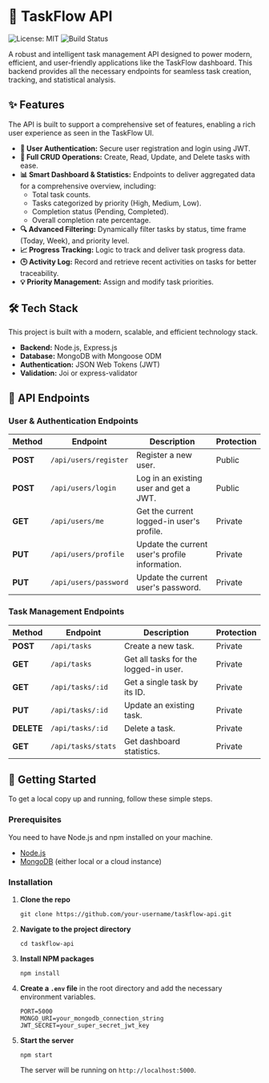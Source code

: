 <!DOCTYPE html>
<html lang="en">
<body>
<div class="container">
        <h1>🚀 TaskFlow API</h1>
        <div class="badges">
            <img src="https://img.shields.io/badge/License-MIT-yellow.svg" alt="License: MIT">
            <img src="https://img.shields.io/badge/build-passing-brightgreen.svg" alt="Build Status">
        </div>
        <p>A robust and intelligent task management API designed to power modern, efficient, and user-friendly applications like the TaskFlow dashboard. This backend provides all the necessary endpoints for seamless task creation, tracking, and statistical analysis.</p>
     <h2>✨ Features</h2>
        <p>The API is built to support a comprehensive set of features, enabling a rich user experience as seen in the TaskFlow UI.</p>
        <ul>
            <li><strong>👤 User Authentication:</strong> Secure user registration and login using JWT.</li>
            <li><strong>📝 Full CRUD Operations:</strong> Create, Read, Update, and Delete tasks with ease.</li>
            <li><strong>📊 Smart Dashboard & Statistics:</strong> Endpoints to deliver aggregated data for a comprehensive overview, including:
                <ul>
                    <li>Total task counts.</li>
                    <li>Tasks categorized by priority (High, Medium, Low).</li>
                    <li>Completion status (Pending, Completed).</li>
                    <li>Overall completion rate percentage.</li>
                </ul>
            </li>
            <li><strong>🔍 Advanced Filtering:</strong> Dynamically filter tasks by status, time frame (Today, Week), and priority level.</li>
            <li><strong>📈 Progress Tracking:</strong> Logic to track and deliver task progress data.</li>
            <li><strong>🕒 Activity Log:</strong> Record and retrieve recent activities on tasks for better traceability.</li>
            <li><strong>💡 Priority Management:</strong> Assign and modify task priorities.</li>
        </ul>
<h2>🛠️ Tech Stack</h2>
        <p>This project is built with a modern, scalable, and efficient technology stack.</p>
        <ul>
            <li><strong>Backend:</strong> Node.js, Express.js</li>
            <li><strong>Database:</strong> MongoDB with Mongoose ODM</li>
            <li><strong>Authentication:</strong> JSON Web Tokens (JWT)</li>
            <li><strong>Validation:</strong> Joi or express-validator</li>
        </ul>
<h2>🔌 API Endpoints</h2>
       <h3>User & Authentication Endpoints</h3>
        <table>
            <thead>
                <tr>
                    <th>Method</th>
                    <th>Endpoint</th>
                    <th>Description</th>
                    <th>Protection</th>
                </tr>
            </thead>
            <tbody>
                <tr>
                    <td><strong>POST</strong></td>
                    <td><code>/api/users/register</code></td>
                    <td>Register a new user.</td>
                    <td>Public</td>
                </tr>
                <tr>
                    <td><strong>POST</strong></td>
                    <td><code>/api/users/login</code></td>
                    <td>Log in an existing user and get a JWT.</td>
                    <td>Public</td>
                </tr>
                <tr>
                    <td><strong>GET</strong></td>
                    <td><code>/api/users/me</code></td>
                    <td>Get the current logged-in user's profile.</td>
                    <td>Private</td>
                </tr>
                <tr>
                    <td><strong>PUT</strong></td>
                    <td><code>/api/users/profile</code></td>
                    <td>Update the current user's profile information.</td>
                    <td>Private</td>
                </tr>
                <tr>
                    <td><strong>PUT</strong></td>
                    <td><code>/api/users/password</code></td>
                    <td>Update the current user's password.</td>
                    <td>Private</td>
                </tr>
            </tbody>
        </table>
<h3>Task Management Endpoints</h3>
        <table>
            <thead>
                <tr>
                    <th>Method</th>
                    <th>Endpoint</th>
                    <th>Description</th>
                    <th>Protection</th>
                </tr>
            </thead>
            <tbody>
                <tr>
                    <td><strong>POST</strong></td>
                    <td><code>/api/tasks</code></td>
                    <td>Create a new task.</td>
                    <td>Private</td>
                </tr>
                <tr>
                    <td><strong>GET</strong></td>
                    <td><code>/api/tasks</code></td>
                    <td>Get all tasks for the logged-in user.</td>
                    <td>Private</td>
                </tr>
                <tr>
                    <td><strong>GET</strong></td>
                    <td><code>/api/tasks/:id</code></td>
                    <td>Get a single task by its ID.</td>
                    <td>Private</td>
                </tr>
                <tr>
                    <td><strong>PUT</strong></td>
                    <td><code>/api/tasks/:id</code></td>
                    <td>Update an existing task.</td>
                    <td>Private</td>
                </tr>
                <tr>
                    <td><strong>DELETE</strong></td>
                    <td><code>/api/tasks/:id</code></td>
                    <td>Delete a task.</td>
                    <td>Private</td>
                </tr>
                 <tr>
                    <td><strong>GET</strong></td>
                    <td><code>/api/tasks/stats</code></td>
                    <td>Get dashboard statistics.</td>
                    <td>Private</td>
                </tr>
            </tbody>
        </table>

 <h2>🚀 Getting Started</h2>
        <p>To get a local copy up and running, follow these simple steps.</p>
        <h3>Prerequisites</h3>
        <p>You need to have Node.js and npm installed on your machine.</p>
        <ul>
            <li><a href="https://nodejs.org/" target="_blank">Node.js</a></li>
            <li><a href="https://www.mongodb.com/" target="_blank">MongoDB</a> (either local or a cloud instance)</li>
        </ul>
<h3>Installation</h3>
        <ol>
            <li>
                <strong>Clone the repo</strong>
                <pre><code>git clone https://github.com/your-username/taskflow-api.git</code></pre>
            </li>
            <li>
                <strong>Navigate to the project directory</strong>
                <pre><code>cd taskflow-api</code></pre>
            </li>
            <li>
                <strong>Install NPM packages</strong>
                <pre><code>npm install</code></pre>
            </li>
            <li>
                <strong>Create a <code>.env</code> file</strong> in the root directory and add the necessary environment variables.
                <pre><code>PORT=5000
MONGO_URI=your_mongodb_connection_string
JWT_SECRET=your_super_secret_jwt_key</code></pre>
            </li>
            <li>
                <strong>Start the server</strong>
                <pre><code>npm start</code></pre>
                <p>The server will be running on <code>http://localhost:5000</code>.</p>
            </li>
        </ol>


</body>
</html>
